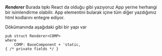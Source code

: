 ***Renderer***
Burada tıpkı React da olduğu gibi <App> yazıyoruz App yerine herhangi bir isimlendirme olabilir. App elementini bularak içine tüm diğer yazdığımız html kodlarını entegre ediyor.

Dökümanında aşağıdaki gibi bir yapı var 

```
pub struct Renderer<COMP>
where
    COMP: BaseComponent + 'static,
{ /* private fields */ }
```